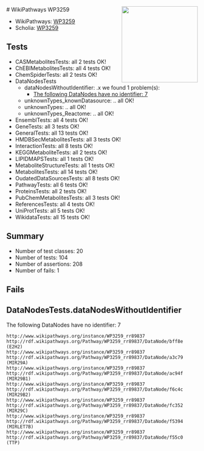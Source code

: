 <img style="float: right; width: 200px" src="https://upload.wikimedia.org/wikipedia/commons/thumb/8/83/Wplogo_with_text_500.png/640px-Wplogo_with_text_500.png" />
# WikiPathways WP3259

* WikiPathways: [WP3259](https://wikipathways.org/pathways/WP3259)
* Scholia: [WP3259](https://scholia.toolforge.org/wikipathways/WP3259)
## Tests
* CASMetabolitesTests: all 2 tests OK!
* ChEBIMetabolitesTests: all 4 tests OK!
* ChemSpiderTests: all 2 tests OK!
* DataNodesTests
    * dataNodesWithoutIdentifier: .x we found 1 problem(s):
        * [The following DataNodes have no identifier: 7](#d2d32fa6)
    * unknownTypes_knownDatasource: .. all OK!
    * unknownTypes: .. all OK!
    * unknownTypes_Reactome: .. all OK!
* EnsemblTests: all 4 tests OK!
* GeneTests: all 3 tests OK!
* GeneralTests: all 13 tests OK!
* HMDBSecMetabolitesTests: all 3 tests OK!
* InteractionTests: all 8 tests OK!
* KEGGMetaboliteTests: all 2 tests OK!
* LIPIDMAPSTests: all 1 tests OK!
* MetaboliteStructureTests: all 1 tests OK!
* MetabolitesTests: all 14 tests OK!
* OudatedDataSourcesTests: all 8 tests OK!
* PathwayTests: all 6 tests OK!
* ProteinsTests: all 2 tests OK!
* PubChemMetabolitesTests: all 3 tests OK!
* ReferencesTests: all 4 tests OK!
* UniProtTests: all 5 tests OK!
* WikidataTests: all 15 tests OK!


## Summary

* Number of test classes: 20
* Number of tests: 104
* Number of assertions: 208
* Number of fails: 1

## Fails

<a name="d2d32fa6" />

## DataNodesTests.dataNodesWithoutIdentifier

The following DataNodes have no identifier: 7
```
http://www.wikipathways.org/instance/WP3259_rr89837 http://rdf.wikipathways.org/Pathway/WP3259_rr89837/DataNode/bff8e (E2H2)
http://www.wikipathways.org/instance/WP3259_rr89837 http://rdf.wikipathways.org/Pathway/WP3259_rr89837/DataNode/a3c79 (MIR29A)
http://www.wikipathways.org/instance/WP3259_rr89837 http://rdf.wikipathways.org/Pathway/WP3259_rr89837/DataNode/ac94f (MIR29B1)
http://www.wikipathways.org/instance/WP3259_rr89837 http://rdf.wikipathways.org/Pathway/WP3259_rr89837/DataNode/f6c4c (MIR29B2)
http://www.wikipathways.org/instance/WP3259_rr89837 http://rdf.wikipathways.org/Pathway/WP3259_rr89837/DataNode/fc352 (MIR29C)
http://www.wikipathways.org/instance/WP3259_rr89837 http://rdf.wikipathways.org/Pathway/WP3259_rr89837/DataNode/f5394 (MIRLET7B)
http://www.wikipathways.org/instance/WP3259_rr89837 http://rdf.wikipathways.org/Pathway/WP3259_rr89837/DataNode/f55c0 (TTP)
```

